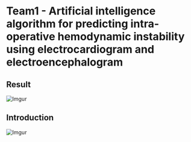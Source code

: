 # Team1 - Artificial intelligence algorithm for predicting intra-operative hemodynamic instability using electrocardiogram and electroencephalogram

## Result

![Imgur](https://imgur.com/H2itXbQ.png)


## Introduction
![Imgur](https://i.imgur.com/GcuV8Pw.png)



